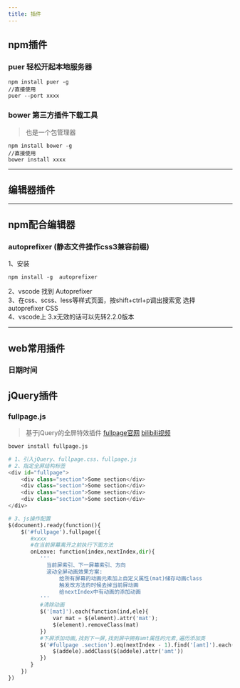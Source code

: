 ```yaml
---
title: 插件
---
```


## npm插件
### puer 轻松开起本地服务器
```shell
npm install puer -g
//直接使用
puer --port xxxx 
```

### bower 第三方插件下载工具
> 也是一个包管理器
```shell
npm install bower -g
//直接使用
bower install xxxx
```
---
## 编辑器插件

---
## npm配合编辑器
### autoprefixer (静态文件操作css3兼容前缀)

1、安装
```
npm install -g 	autoprefixer
```
2、vscode 找到 Autoprefixer  
3、在css、scss、less等样式页面，按shift+ctrl+p调出搜索宽 选择 autoprefixer CSS  
4、vscode上 3.x无效的话可以先转2.2.0版本  

---
## web常用插件
### 日期时间

## jQuery插件
### fullpage.js 
> 基于jQuery的全屏特效插件 [fullpage官网](http://fullpage.81hu.com/)  [bilibili视频](https://www.bilibili.com/video/BV1Ks411V7Kg?p=49)

```python
bower install fullpage.js

# 1、引入jQuery、fullpage.css、fullpage.js
# 2、指定全屏结构标签
<div id="fullpage">
    <div class="section">Some section</div>
    <div class="section">Some section</div>
    <div class="section">Some section</div>
    <div class="section">Some section</div>
</div>

# 3、js操作配置
$(document).ready(function(){
    $('#fullpage').fullpage({
       #xxxx
       #在当前屏幕离开之前执行下面方法
       onLeave: function(index,nextIndex,dir){
          '''
            当前屏索引、下一屏幕索引、方向
            滚动全屏动画效果方案:
                给所有屏幕的动画元素加上自定义属性(mat)储存动画class
                触发改方法的时候去掉当前屏动画
                给nextIndex中有动画的添加动画
          '''
          #清除动画
          $('[mat]').each(function(ind,ele){
              var mat = $(element).attr('mat');
              $(element).removeClass(mat)
          })
          #下屏添加动画,找到下一屏,找到屏中拥有amt属性的元素,遍历添加类
          $('#fullpage .section').eq(nextIndex - 1).find('[amt]').each(function(addi,addele){
              $(addele).addClass($(addele).attr('amt'))
          })
       }
    })
})
```



